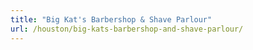 ```yaml
---
title: "Big Kat's Barbershop & Shave Parlour"
url: /houston/big-kats-barbershop-and-shave-parlour/
---
```


